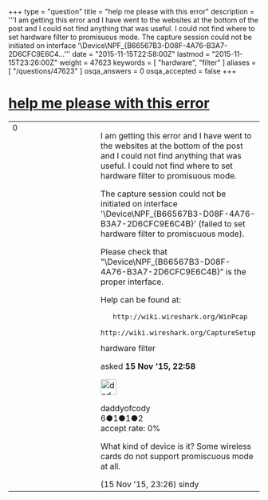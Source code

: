 +++
type = "question"
title = "help me please with this error"
description = '''I am getting this error and I have went to the websites at the bottom of the post and I could not find anything that was useful. I could not find where to set hardware filter to promisuous mode. The capture session could not be initiated on interface &#x27;&#92;Device&#92;NPF_{B66567B3-D08F-4A76-B3A7-2D6CFC9E6C4...'''
date = "2015-11-15T22:58:00Z"
lastmod = "2015-11-15T23:26:00Z"
weight = 47623
keywords = [ "hardware", "filter" ]
aliases = [ "/questions/47623" ]
osqa_answers = 0
osqa_accepted = false
+++

<div class="headNormal">

# [help me please with this error](/questions/47623/help-me-please-with-this-error)

</div>

<div id="main-body">

<div id="askform">

<table id="question-table" style="width:100%;"><colgroup><col style="width: 50%" /><col style="width: 50%" /></colgroup><tbody><tr class="odd"><td style="width: 30px; vertical-align: top"><div class="vote-buttons"><span id="post-47623-upvote" class="ajax-command post-vote up" rel="nofollow" title="I like this post (click again to cancel)"> </span><div id="post-47623-score" class="post-score" title="current number of votes">0</div><span id="post-47623-downvote" class="ajax-command post-vote down" rel="nofollow" title="I dont like this post (click again to cancel)"> </span> <span id="favorite-mark" class="ajax-command favorite-mark" rel="nofollow" title="mark/unmark this question as favorite (click again to cancel)"> </span><div id="favorite-count" class="favorite-count"></div></div></td><td><div id="item-right"><div class="question-body"><p>I am getting this error and I have went to the websites at the bottom of the post and I could not find anything that was useful. I could not find where to set hardware filter to promisuous mode.</p><p>The capture session could not be initiated on interface '\Device\NPF_{B66567B3-D08F-4A76-B3A7-2D6CFC9E6C4B}' (failed to set hardware filter to promiscuous mode).</p><p>Please check that "\Device\NPF_{B66567B3-D08F-4A76-B3A7-2D6CFC9E6C4B}" is the proper interface.</p><p>Help can be found at:</p><pre><code>   http://wiki.wireshark.org/WinPcap
   http://wiki.wireshark.org/CaptureSetup</code></pre></div><div id="question-tags" class="tags-container tags"><span class="post-tag tag-link-hardware" rel="tag" title="see questions tagged &#39;hardware&#39;">hardware</span> <span class="post-tag tag-link-filter" rel="tag" title="see questions tagged &#39;filter&#39;">filter</span></div><div id="question-controls" class="post-controls"></div><div class="post-update-info-container"><div class="post-update-info post-update-info-user"><p>asked <strong>15 Nov '15, 22:58</strong></p><img src="https://secure.gravatar.com/avatar/cfb67f5a68fe98eeec1ae284ecc561b3?s=32&amp;d=identicon&amp;r=g" class="gravatar" width="32" height="32" alt="daddyofcody&#39;s gravatar image" /><p><span>daddyofcody</span><br />
<span class="score" title="6 reputation points">6</span><span title="1 badges"><span class="badge1">●</span><span class="badgecount">1</span></span><span title="1 badges"><span class="silver">●</span><span class="badgecount">1</span></span><span title="2 badges"><span class="bronze">●</span><span class="badgecount">2</span></span><br />
<span class="accept_rate" title="Rate of the user&#39;s accepted answers">accept rate:</span> <span title="daddyofcody has no accepted answers">0%</span></p></div></div><div id="comments-container-47623" class="comments-container"><span id="47624"></span><div id="comment-47624" class="comment"><div id="post-47624-score" class="comment-score"></div><div class="comment-text"><p>What kind of device is it? Some wireless cards do not support promiscuous mode at all.</p></div><div id="comment-47624-info" class="comment-info"><span class="comment-age">(15 Nov '15, 23:26)</span> <span class="comment-user userinfo">sindy</span></div></div></div><div id="comment-tools-47623" class="comment-tools"></div><div class="clear"></div><div id="comment-47623-form-container" class="comment-form-container"></div><div class="clear"></div></div></td></tr></tbody></table>

</div>

</div>

